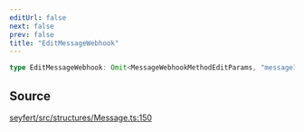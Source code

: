 ```yaml
---
editUrl: false
next: false
prev: false
title: "EditMessageWebhook"
---
```


```ts
type EditMessageWebhook: Omit<MessageWebhookMethodEditParams, "messageId">;
```

## Source

[seyfert/src/structures/Message.ts:150](https://github.com/potoland/potocuit/blob/fe122a1/src/structures/Message.ts#L150)
